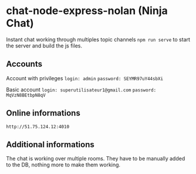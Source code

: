 # chat-node-express-nolan (Ninja Chat)
Instant chat working through multiples topic channels
``npm run serve`` to start the server and build the js files.

## Accounts

Account with privileges
``login: admin``
``password: SEYMR97uY44sbXi``

Basic account
``login: superutilisateur1@gmail.com``
``password: MqVzN8BEtbpN8qV``

## Online informations

``http://51.75.124.12:4010``

## Additional informations

The chat is working over multiple rooms. They have to be manually added to the DB, nothing more to make them working.

